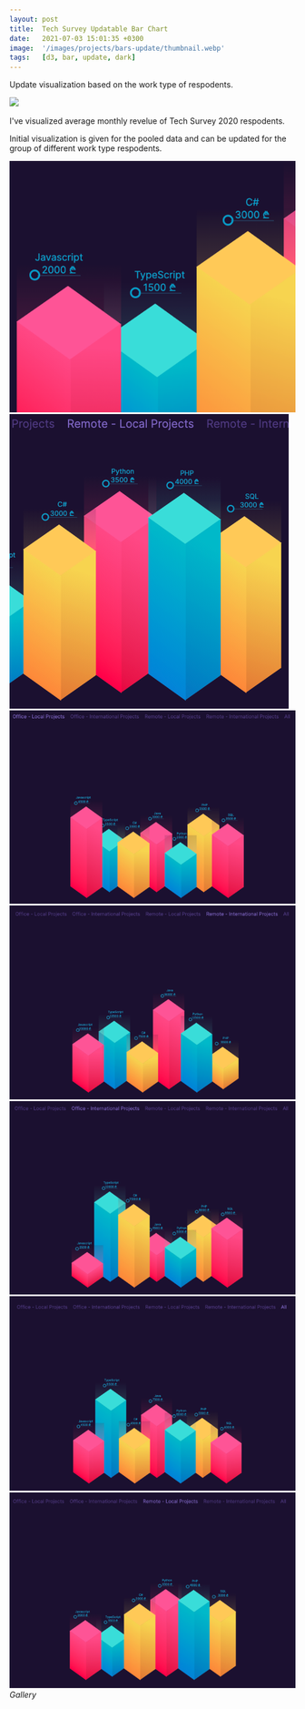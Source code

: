 ```yaml
---
layout: post
title:  Tech Survey Updatable Bar Chart
date:   2021-07-03 15:01:35 +0300
image:  '/images/projects/bars-update/thumbnail.webp'
tags:   [d3, bar, update, dark]
---
```

Update visualization based on the work type of respodents.

![](/images/projects/bars-update/preview.gif)


I've visualized average monthly revelue of Tech Survey 2020 respodents.

Initial visualization is given for the pooled data and can be updated for the group of different work type respodents.

<div class="gallery-box">
  <div class="gallery">
    <img src="/images/projects/bars-update/8.png">
    <img src="/images/projects/bars-update/7.png">
    <img src="/images/projects/bars-update/6.png">
    <img src="/images/projects/bars-update/5.png">
    <img src="/images/projects/bars-update/4.png">
    <img src="/images/projects/bars-update/3.png">
     <img src="/images/projects/bars-update/2.png">
  </div>
  <em>Gallery</em>
</div>


